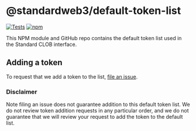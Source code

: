# @standardweb3/default-token-list

[![Tests](https://github.com/standardweb3/token-lists/workflows/Tests/badge.svg)](https://github.com/standardweb3/default-token-list/actions?query=workflow%3ATests)
[![npm](https://img.shields.io/npm/v/@standardweb3/default-token-list)](https://unpkg.com/@standardweb3/default-token-list@latest/)

This NPM module and GitHub repo contains the default token list used in the Standard CLOB interface.

## Adding a token

To request that we add a token to the list, 
[file an issue](https://github.com/standardweb3/default-token-list/issues/new?assignees=&labels=token+request&template=token-request.md&title=Add+%7BTOKEN_SYMBOL%7D%3A+%7BTOKEN_NAME%7D).

### Disclaimer

Note filing an issue does not guarantee addition to this default token list.
We do not review token addition requests in any particular order, and we do not
guarantee that we will review your request to add the token to the default list.

